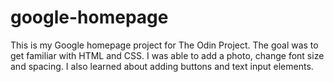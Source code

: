 # google-homepage
This is my Google homepage project for The Odin Project. The goal was to get familiar with HTML and CSS. 
I was able to add a photo, change font size and spacing. I also learned about adding buttons and text input elements. 
